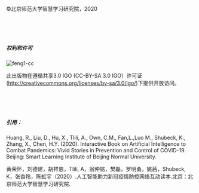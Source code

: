 ©北京师范大学智慧学习研究院，2020

<br>
<br>
<br>

##### 权利和许可

![feng1-cc](https://md.hass.live/feng1-cc.png)

此出版物在遵循共享3.0 IGO (CC-BY-SA 3.0 IGO）许可证 (<http://creativecommons.org/licenses/by-sa/3.0/igo/>)下提供开放访问。

<br>
<br>
<br>

##### 引用：

Huang, R., Liu, D., Hu, X., Tlili, A., Own, C.M., Fan,L.,Luo M., Shubeck, K., Zhang, X., Chen, H.Y. (2020). Interactive Book on Artificial Intelligence to Combat Pandemics: Vivid Stories in Prevention and Control of COVID-19. Beijing: Smart Learning Institute of Beijing Normal University.

黄荣怀，刘德建，胡祥恩，Tlili, A，翁仲铭，樊磊，罗明勇，姚茜，Shubeck, K，张香玲，陈虹宇（2020）.人工智能助力新冠疫情防控网络互动读本.北京：北京师范大学智慧学习研究院.

